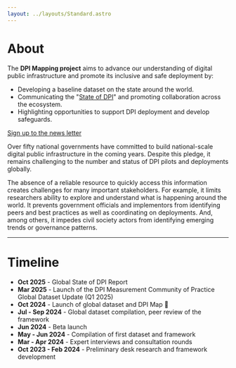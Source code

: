 ```yaml
---
layout: ../layouts/Standard.astro
---
```


# About

The **DPI Mapping project** aims to advance our understanding of digital public infrastructure and promote its inclusive and safe deployment by:

- Developing a baseline dataset on the state around the world.
- Communicating the "[State of DPI](/global-state-of-dpi/)" and promoting collaboration across the ecosystem.
- Highlighting opportunities to support DPI deployment and develop safeguards.

<div class="text-center py-4">
  <a href="https://forms.gle/dhoXGR9M6fVAoDKt7" class="button-blue">
    Sign up to the news letter
  </a>
</div>

Over fifty national governments have committed to build national-scale digital public infrastructure in the coming years. Despite this pledge, it remains challenging to the number and status of DPI pilots and deployments globally. 

The absence of a reliable resource to quickly access this information creates challenges for many important stakeholders. For example, it limits researchers ability to explore and understand what is happening around the world. It prevents government officials and implementors from identifying peers and best practices as well as coordinating on deployments. And, among others, it impedes civil society actors from identifying emerging trends or governance patterns. 

---

# Timeline

- **Oct 2025** - Global State of DPI Report
- **Mar 2025** - Launch of the DPI Measurement Community of Practice Global Dataset Update (Q1 2025)
- **Oct 2024** - Launch of global dataset and DPI Map 🚀
- **Jul - Sep 2024** - Global dataset compilation, peer review of the framework
- **Jun 2024** - Beta launch
- **May - Jun 2024** - Compilation of first dataset and framework
- **Mar - Apr 2024** - Expert interviews and consultation rounds
- **Oct 2023 - Feb 2024** - Preliminary desk research and framework development


